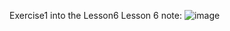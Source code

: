 Exercise1 into the Lesson6
Lesson 6 note:
![image](https://github.com/ConnorBrine/NguyenKhang_CMP371_Windows/assets/136164670/35b413f8-bb28-42b2-b7df-e01bb9b89db6)
